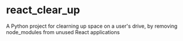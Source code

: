 # react_clear_up
 A Python project for clearning up space on a user's drive, by removing node_modules from unused React applications
